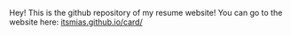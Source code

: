 Hey! This is the github repository of my resume website! You can go to the website here: [itsmias.github.io/card/
](https://itsmias.github.io/website/)
